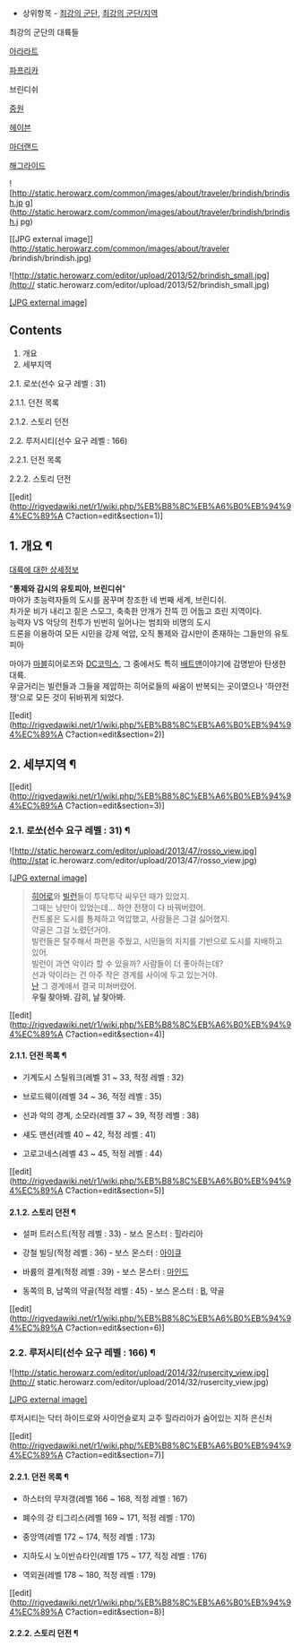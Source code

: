   * 상위항목 - [최강의 군단](%EC%B5%9C%EA%B0%95%EC%9D%98%20%EA%B5%B0%EB%8B%A8.md), [최강의 군단/지역](%EC%B5%9C%EA%B0%95%EC%9D%98%20%EA%B5%B0%EB%8B%A8/%EC%A7%80%EC%97%AD.md)  

최강의 군단의 대륙들

[아라라트](%EC%95%84%EB%9D%BC%EB%9D%BC%ED%8A%B8.md)

[파프리카](%ED%8C%8C%ED%94%84%EB%A6%AC%EC%B9%B4%28%EC%B5%9C%EA%B0%95%EC%9D%98%20%EA%B5%B0%EB%8B%A8%29.md)

브린디쉬

[중원](%EC%A4%91%EC%9B%90%28%EC%B5%9C%EA%B0%95%EC%9D%98%20%EA%B5%B0%EB%8B%A8%29.md)

[헤이븐](%ED%97%A4%EC%9D%B4%EB%B8%90%28%EC%B5%9C%EA%B0%95%EC%9D%98%20%EA%B5%B0%EB%8B%A8%29.md)

[마더랜드](%EB%A7%88%EB%8D%94%EB%9E%9C%EB%93%9C.md)

[해그라이드](%ED%95%B4%EA%B7%B8%EB%9D%BC%EC%9D%B4%EB%93%9C.md)

  

![http://static.herowarz.com/common/images/about/traveler/brindish/brindish.jp
g](http://static.herowarz.com/common/images/about/traveler/brindish/brindish.j
pg)

[[JPG external image]](http://static.herowarz.com/common/images/about/traveler
/brindish/brindish.jpg)

  

![http://static.herowarz.com/editor/upload/2013/52/brindish_small.jpg](http://
static.herowarz.com/editor/upload/2013/52/brindish_small.jpg)

[[JPG external
image]](http://static.herowarz.com/editor/upload/2013/52/brindish_small.jpg)

  

## Contents

    

1. 개요 
2. 세부지역 
    

2.1. 로쏘(선수 요구 레벨 : 31)

    

2.1.1. 던전 목록

2.1.2. 스토리 던전

2.2. 루저시티(선수 요구 레벨 : 166)

    

2.2.1. 던전 목록

2.2.2. 스토리 던전

[[edit](http://rigvedawiki.net/r1/wiki.php/%EB%B8%8C%EB%A6%B0%EB%94%94%EC%89%A
C?action=edit&section=1)]

## 1. 개요 ¶

[대륙에 대한 상세정보](http://cafe.naver.com/herowarz/6341)

  

"**통제와 감시의 유토피아, 브린디쉬**"  
마야가 초능력자들의 도시를 꿈꾸며 창조한 네 번째 세계, 브린디쉬.  
차가운 비가 내리고 짙은 스모그, 축축한 안개가 잔뜩 낀 어둡고 흐린 지역이다.  
능력자 VS 악당의 전투가 빈번히 일어나는 범죄와 비명의 도시  
드론을 이용하여 모든 시민을 강제 억압, 오직 통제와 감시만이 존재하는 그들만의 유토피아

  
마야가 [마블](%EB%A7%88%EB%B8%94%20%EC%BD%94%EB%AF%B9%EC%8A%A4.md)히어로즈와 [DC코믹스](DC%20%EC%BD%94%EB%AF%B9%EC%8A%A4.md), 그 중에서도 특히
[배트맨](%EB%B0%B0%ED%8A%B8%EB%A7%A8.md)이야기에 감명받아 탄생한 대륙.  
우글거리는 빌런들과 그들을 제압하는 히어로들의 싸움이 반복되는 곳이였으나 '하얀전쟁'으로 모든 것이 뒤바뀌게 되었다.

[[edit](http://rigvedawiki.net/r1/wiki.php/%EB%B8%8C%EB%A6%B0%EB%94%94%EC%89%A
C?action=edit&section=2)]

## 2. 세부지역 ¶

[[edit](http://rigvedawiki.net/r1/wiki.php/%EB%B8%8C%EB%A6%B0%EB%94%94%EC%89%A
C?action=edit&section=3)]

### 2.1. 로쏘(선수 요구 레벨 : 31) ¶

![http://static.herowarz.com/editor/upload/2013/47/rosso_view.jpg](http://stat
ic.herowarz.com/editor/upload/2013/47/rosso_view.jpg)

[[JPG external
image]](http://static.herowarz.com/editor/upload/2013/47/rosso_view.jpg)

  

  

> [히어로](%ED%9E%88%EC%96%B4%EB%A1%9C.md)와 [빌런](%EB%B9%8C%EB%9F%B0.md)들이
투닥투닥 싸우던 때가 있었지.  
그때는 낭만이 있었는데… 하얀 전쟁이 다 바꿔버렸어.  
컨트롤은 도시를 통제하고 억압했고, 사람들은 그걸 싫어했지.  
약골은 그걸 노렸던거야.  
빌런들은 탈주해서 파편을 주웠고, 시민들의 지지를 기반으로 도시를 지배하고 있어.  
빌런이 과연 악이라 할 수 있을까? 사람들이 더 좋아하는데?  
선과 악이라는 건 아주 작은 경계를 사이에 두고 있는거야.  
[난](%EB%A7%88%EC%9D%B8%EB%93%9C.md) 그 경계에서 결국 미쳐버렸어.  
**우릴 찾아봐. 감히, 날 찾아봐.**

[[edit](http://rigvedawiki.net/r1/wiki.php/%EB%B8%8C%EB%A6%B0%EB%94%94%EC%89%A
C?action=edit&section=4)]

#### 2.1.1. 던전 목록 ¶

  * 기계도시 스틸워크(레벨 31 ~ 33, 적정 레벨 : 32)  

  * 브로드웨이(레벨 34 ~ 36, 적정 레벨 : 35)  

  * 선과 악의 경계, 소모라(레벨 37 ~ 39, 적정 레벨 : 38)  

  * 섀도 맨션(레벨 40 ~ 42, 적정 레벨 : 41)  

  * 고로고네스(레벨 43 ~ 45, 적정 레벨 : 44)

[[edit](http://rigvedawiki.net/r1/wiki.php/%EB%B8%8C%EB%A6%B0%EB%94%94%EC%89%A
C?action=edit&section=5)]

#### 2.1.2. 스토리 던전 ¶

  * 설퍼 트러스트(적정 레벨 : 33)
\- 보스 몬스터 : 힐라리아

  

  * 강철 빌딩(적정 레벨 : 36)
\- 보스 몬스터 : [아이큐](%EC%95%84%EC%9D%B4%ED%81%90%28%EC%B5%9C%EA%B0%95%EC%9D%98%20%EA%B5%B0%EB%8B%A8%29.md)

  

  * 바륨의 결계(적정 레벨 : 39)
\- 보스 몬스터 : [마인드](%EB%A7%88%EC%9D%B8%EB%93%9C.md)

  

  * 동쪽의 B, 남쪽의 약골(적정 레벨 : 45)
\- 보스 몬스터 :
[B](B%28%EC%B5%9C%EA%B0%95%EC%9D%98%20%EA%B5%B0%EB%8B%A8%29.md), 약골

  

[[edit](http://rigvedawiki.net/r1/wiki.php/%EB%B8%8C%EB%A6%B0%EB%94%94%EC%89%A
C?action=edit&section=6)]

### 2.2. 루저시티(선수 요구 레벨 : 166) ¶

![http://static.herowarz.com/editor/upload/2014/32/rusercity_view.jpg](http://
static.herowarz.com/editor/upload/2014/32/rusercity_view.jpg)

[[JPG external
image]](http://static.herowarz.com/editor/upload/2014/32/rusercity_view.jpg)

  

  

루저시티는 닥터 하이드로와 사이언슬로지 교주 힐라리아가 숨어있는 지하 은신처

[[edit](http://rigvedawiki.net/r1/wiki.php/%EB%B8%8C%EB%A6%B0%EB%94%94%EC%89%A
C?action=edit&section=7)]

#### 2.2.1. 던전 목록 ¶

  * 하스터의 무저갱(레벨 166 ~ 168, 적정 레벨 : 167)  

  * 폐수의 강 티그리스(레벨 169 ~ 171, 적정 레벨 : 170)  

  * 중앙역(레벨 172 ~ 174, 적정 레벨 : 173)  

  * 지하도시 노이반슈타인(레벨 175 ~ 177, 적정 레벨 : 176)  

  * 역외권(레벨 178 ~ 180, 적정 레벨 : 179)

[[edit](http://rigvedawiki.net/r1/wiki.php/%EB%B8%8C%EB%A6%B0%EB%94%94%EC%89%A
C?action=edit&section=8)]

#### 2.2.2. 스토리 던전 ¶


